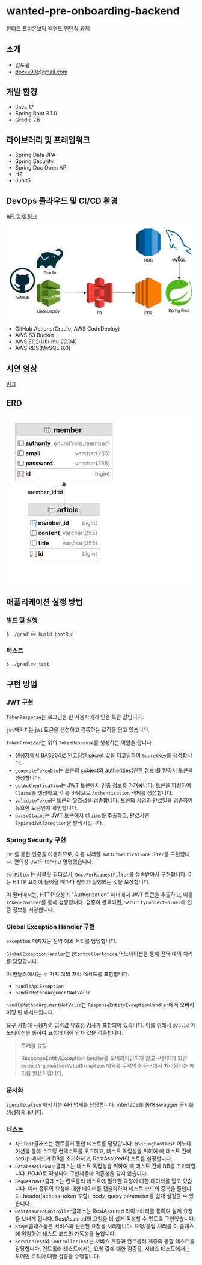 # wanted-pre-onboarding-backend

원티드 프리온보딩 백엔드 인턴십 과제

## 소개

- 김도율
- doxxx93@gmail.com

## 개발 환경

- Java 17
- Spring Boot 3.1.0
- Gradle 7.6

## 라이브러리 및 프레임워크

- Spring Data JPA
- Spring Security
- Spring Doc Open API
- H2
- Junit5

## DevOps 클라우드 및 CI/CD 환경

[API 명세 링크](http://13.125.76.194:8080/swagger-ui/index.html#/)

![img.png](images/architecture.png)

- GitHub Actions(Gradle, AWS CodeDeploy)
- AWS S3 Bucket
- AWS EC2(Ubuntu 22.04)
- AWS RDS(MySQL 8.0)

## 시연 영상

[링크](https://drive.google.com/file/d/1ZBQkm1RTvkbu3Bnw43OR6EuGtwBxZxIV/view?usp=drive_link)

## ERD

![ERD](images/ERD.png)

## 애플리케이션 실행 방법

### 빌드 및 실행

```shell
$ ./gradlew build bootRun
```

### 테스트

```shell
$ ./gradlew test
```

## 구현 방법

### JWT 구현

`TokenResponse`는 로그인을 한 사용자에게 인증 토큰 값입니다.

`jwt`패키지는 jwt 토큰을 생성하고 검증하는 로직을 담고 있습니다.

`TokenProvider`는 위의 `TokenResponse`를 생성하는 역할을 합니다.

- 생성자에서 BASE64로 인코딩된 secret 값을 디코딩하여 `SecretKey`를 생성합니다.
- `generateTokenDto`는 토큰의 subject와 authorities(권한 정보)를 받아서 토큰을 생성합니다.
- `getAuthentication`는 JWT 토큰에서 인증 정보를 가져옵니다. 토큰을 파싱하여 `Claims`를 생성하고, 이를 바탕으로 `Authentication` 객체를 생성합니다.
- `validateToken`은 토큰의 유효성을 검증합니다. 토큰의 서명과 만료일을 검증하여 유효한 토큰인지 확인합니다.
- `parseClaims`는 JWT 토큰에서 `Claims`를 추출하고, 만료시엔 `ExpiredJwtException`을 발생시킵니다.

### Spring Security 구현

`JWT`를 통한 인증을 이용하므로, 이를 처리할 `JwtAuthenticationFilter`를 구현합니다. 편의상 JwtFilter라고 명명했습니다.

`JwtFilter`는 서블릿 필터로서, `OncePerRequestFilter`를 상속받아서 구현합니다. 이는 HTTP 요청이 들어올 때마다 필터가 실행되는 것을 보장합니다.

이 필터에서는, HTTP 요청의 "Authorization" 헤더에서 JWT 토큰을 추출하고, 이를 `TokenProvider`를 통해 검증합니다. 검증이 완료되면, `SecurityContextHolder`에 인증
정보를 저장합니다.

### Global Exception Handler 구현

`exception` 패키지는 전역 예외 처리를 담당합니다.

`GlobalExceptionHandler`는 `@ControllerAdvice` 어노테이션을 통해 전역 예외 처리를 담당합니다.

이 핸들러에서는 두 가지 예외 처리 메서드를 포함합니다.

- `handleApiException`
- `handleMethodArgumentNotValid`

`handleMethodArgumentNotValid`는 `ResponseEntityExceptionHandler`에서 오버라이딩 된 메서드입니다.

요구 사항에 사용자의 입력값 유효성 검사가 포함되어 있습니다. 이를 위해서 `@Valid` 어노테이션을 통하여 요청에 대한 인자 값을 검증합니다.

> 트러블 슈팅
>
> ResponseEntityExceptionHandler를 오버라이딩하지 않고 구현하게 되면 `MethodArgumentNotValidException` 예외를 두개의 핸들러에서 처리된다는 에러를 발생시킵니다.

### 문서화

`specification` 패키지는 API 명세를 담당합니다. interface를 통해 swagger 문서를 생성하게 됩니다.

### 테스트

- `ApiTest`클래스는 컨트롤러 통합 테스트를 담당합니다. `@SpringBootTest` 어노테이션을 통해 스프링 컨텍스트를 로드하고, 테스트 독립성을 위하여 매 테스트 전에 setUp 메서드가 DB를
  초기화하고, RestAssured의 포트를 설정합니다.
- `DatabaseCleanup`클래스는 테스트 독립성을 위하여 매 테스트 전에 DB를 초기화합니다. POJO로 작성되어 구현체들에 의존성을 갖지 않습니다.
- `RequestData`클래스는 컨트롤러 테스트에 필요한 요청에 대한 데이터를 담고 있습니다. 여러 종류의 요청에 대한 데이터를 캡슐화하여 테스트 코드의 중복을 줄입니다. header(access-token
  포함), body, query parameter를 쉽게 설정할 수 있습니다.
- `RestAssuredController`클래스는 RestAssured 라이브러리를 통하여 실제 요청을 보내게 됩니다. RestAssured의 요청을 더 쉽게 작성할 수 있도록 구현했습니다.
- `Steps`클래스들은 서비스와 관련된 요청을 처리합니다. 요청/응답 처리를 이 클래스에 위임하여 테스트 코드의 가독성을 높입니다.
- `ServiceTest`와 `ControllerTest`는 서비스 계층과 컨트롤러 계층의 통합 테스트를 담당합니다. 컨트롤러 테스트에서는 요청 값에 대한 검증을, 서비스 테스트에서는 도메인 로직에 대한 검증을
  수행합니다.
